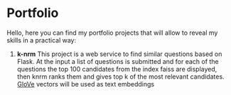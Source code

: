 # Portfolio
Hello, here you can find my portfolio projects that will allow to reveal my skills in a practical way:
1. **k-nrm**
This project is a web service to find similar questions based on Flask. At the input a list of questions is submitted and for each of the questions the top 100 candidates from the index faiss are displayed, then knrm ranks them and gives top k of the most relevant candidates. [GloVe](https://nlp.stanford.edu/projects/glove/) vectors will be used as text embeddings
